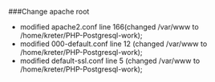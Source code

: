 ###Change apache root 
- modified apache2.conf line 166(changed /var/www to /home/kreter/PHP-Postgresql-work);
- modified 000-default.conf line 12 (changed /var/www to /home/kreter/PHP-Postgresql-work);
- modified default-ssl.conf line 5 (changed /var/www to /home/kreter/PHP-Postgresql-work);
